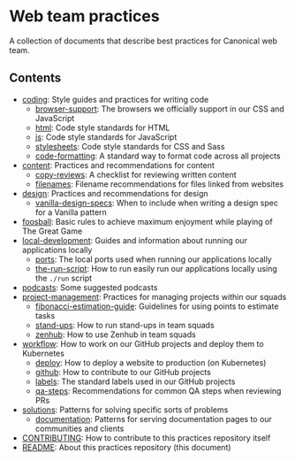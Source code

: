 # Web team practices

A collection of documents that describe best practices for Canonical web team.

## Contents

<!--
  This table of contents is edited manually.
  Please update it whenever you add, remove or move a document,
  and check and update it whenever you get the opportunity.
-->

- [coding](coding): Style guides and practices for writing code
  - [browser-support](coding/browser-support.md): The browsers we officially support in our CSS and JavaScript
  - [html](coding/html.md): Code style standards for HTML
  - [js](coding/js.md): Code style standards for JavaScript
  - [stylesheets](coding/stylesheets.md): Code style standards for CSS and Sass
  - [code-formatting](coding/code-formatting.md): A standard way to format code across all projects
- [content](content): Practices and recommendations for content
  - [copy-reviews](content/copy-reviews.md): A checklist for reviewing written content
  - [filenames](content/filenames.md): Filename recommendations for files linked from websites
- [design](design): Practices and recommendations for design
  - [vanilla-design-specs](design/vanilla-design-specs.md): When to include when writing a design spec for a Vanilla pattern
- [foosball](foosball.md): Basic rules to achieve maximum enjoyment while playing of The Great Game
- [local-development](local-development): Guides and information about running our applications locally
  - [ports](local-development/ports.md): The local ports used when running our applications locally
  - [the-run-script](local-development/the-run-script.md): How to run easily run our applications locally using the `./run` script
- [podcasts](podcasts.md): Some suggested podcasts
- [project-management](project-management): Practices for managing projects within our squads
  - [fibonacci-estimation-guide](project-management/fibonacci-estimation-guide.md): Guidelines for using points to estimate tasks
  - [stand-ups](project-management/stand-ups.md): How to run stand-ups in team squads
  - [zenhub](project-management/zenhub.md): How to use Zenhub in team squads
- [workflow](workflow): How to work on our GitHub projects and deploy them to Kubernetes
  - [deploy](workflow/deploy.md): How to deploy a website to production (on Kubernetes)
  - [github](workflow/github.md): How to contribute to our GitHub projects
  - [labels](workflow/labels.md): The standard labels used in our GitHub projects
  - [qa-steps](workflow/qa-steps.md): Recommendations for common QA steps when reviewing PRs
- [solutions](solutions): Patterns for solving specific sorts of problems
  - [documentation](solutions/documentation.md): Patterns for serving documentation pages to our communities and clients
- [CONTRIBUTING](CONTRIBUTING.md): How to contribute to this practices repository itself
- [README](README.md): About this practices repository (this document)

